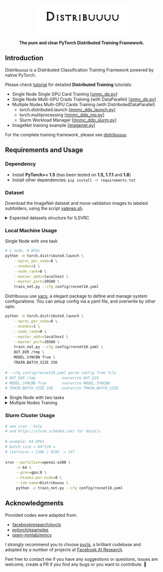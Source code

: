 <div align="center">
<img src="./images/logo.png" width="300px">

**The pure and clear PyTorch Distributed Training Framework.**

</div>


## Introduction


Distribuuuu is a Distributed Classification Training Framework powered by native PyTorch.

Please check [tutorial](./tutorial/) for detailed **Distributed Training** tutorials:

- Single Node Single GPU Card Training [[snmc_dp.py](./tutorial/snsc.py)]
- Single Node Multi-GPU Crads Training (with DataParallel) [[snmc_dp.py](./tutorial/snmc_dp.py)]
- Multiple Nodes Multi-GPU Cards Training (with DistributedDataParallel)
    - torch.distributed.launch [[mnmc_ddp_launch.py](./tutorial/mnmc_ddp_launch.py)]
    - torch.multiprocessing [[mnmc_ddp_mp.py](./tutorial/mnmc_ddp_mp.py)]
    - Slurm Workload Manager [[mnmc_ddp_slurm.py](./tutorial/mnmc_ddp_slurm.py)]
- ImageNet training example [[imagenet.py](./tutorial/imagenet.py)]

For the complete training framework, please see [distribuuuu](./distribuuuu/). 

## Requirements and Usage

### Dependency

- Install **PyTorch>= 1.5** (has been tested on **1.5, 1.7.1** and **1.8**)
- Install other dependencies: ``pip install -r requirements.txt``


### Dataset

Download the ImageNet dataset and move validation images to labeled subfolders, using the script [valprep.sh](https://raw.githubusercontent.com/soumith/imagenetloader.torch/master/valprep.sh). 

<details>
  <summary>Expected datasets structure for ILSVRC</summary>

``` bash
ILSVRC
|_ train
|  |_ n01440764
|  |_ ...
|  |_ n15075141
|_ val
|  |_ n01440764
|  |_ ...
|  |_ n15075141
|_ ...
```

Create a directory containing symlinks:

``` bash
mkdir -p /path/to/distribuuuu/data
```

Symlink ILSVRC:

``` bash
ln -s /path/to/ILSVRC /path/to/distribuuuu/data/ILSVRC
```

</details>



### Local Machine Usage

Single Node with one task


``` bash
# 1 node, 8 GPUs
python -m torch.distributed.launch \
    --nproc_per_node=8 \
    --nnodes=1 \
    --node_rank=0 \
    --master_addr=localhost \
    --master_port=29500 \
    train_net.py --cfg config/resnet18.yaml
```

Distribuuuu use [yacs](https://github.com/rbgirshick/yacs), a elegant package to define and manage system configurations.
You can setup config via a yaml file, and overwrite by other opts:

```bash
python -m torch.distributed.launch \
    --nproc_per_node=8 \
    --nnodes=1 \
    --node_rank=0 \
    --master_addr=localhost \
    --master_port=29500 \
    train_net.py --cfg config/resnet18.yaml \
    OUT_DIR /tmp \
    MODEL.SYNCBN True \
    TRAIN.BATCH_SIZE 256

# --cfg config/resnet18.yaml parse config from file
# OUT_DIR /tmp            overwrite OUT_DIR
# MODEL.SYNCBN True       overwrite MODEL.SYNCBN
# TRAIN.BATCH_SIZE 256    overwrite TRAIN.BATCH_SIZE
```


<details>
  <summary>Single Node with two tasks</summary>


```bash
# 1 node, 2 task, 4 GPUs per task (8GPUs)
# task 1:
CUDA_VISIBLE_DEVICES=0,1,2,3 python -m torch.distributed.launch \
    --nproc_per_node=4 \
    --nnodes=2 \
    --node_rank=0 \
    --master_addr=localhost \
    --master_port=29500 \
    train_net.py --cfg config/resnet18.yaml

# task 2:
CUDA_VISIBLE_DEVICES=4,5,6,7 python -m torch.distributed.launch \
    --nproc_per_node=4 \
    --nnodes=2 \
    --node_rank=1 \
    --master_addr=localhost \
    --master_port=29500 \
    train_net.py --cfg config/resnet18.yaml
```

</details>

<details>
  <summary>Multiple Nodes Training</summary>

```bash
# 2 node, 8 GPUs per node (16GPUs)
# node 1:
python -m torch.distributed.launch \
    --nproc_per_node=8 \
    --nnodes=2 \
    --node_rank=0 \
    --master_addr="10.198.189.10" \
    --master_port=29500 \
    train_net.py --cfg config/resnet18.yaml

# node 2:
python -m torch.distributed.launch \
    --nproc_per_node=8 \
    --nnodes=2 \
    --node_rank=1 \
    --master_addr="10.198.189.10" \
    --master_port=29500 \
    train_net.py --cfg config/resnet18.yaml
```

</details>

### Slurm Cluster Usage

```bash
# see srun --help 
# and https://slurm.schedmd.com/ for details

# example: 64 GPUs
# batch size = 64*128 = 
# itertaion = 128k / 8192 -> 157 

srun --partition=openai-a100 \
     -n 64 \
     --gres=gpu:8 \
     --ntasks-per-node=8 \
     --job-name=Distribuuuu \
     python -u train_net.py --cfg config/resnet18.yaml
```

## Acknowledgments

Provided codes were adapted from:

- [facebookresearch/pycls](https://github.com/facebookresearch/pycls)
- [pytorch/examples](https://github.com/pytorch/examples/)
- [open-mmlab/mmcv](https://github.com/open-mmlab/mmcv)

I strongly recommend you to choose [pycls](https://github.com/facebookresearch/pycls), a brilliant codebase and adopted by a number of projects at [Facebook AI Research](https://github.com/facebookresearch).


Feel free to contact me if you have any suggestions or questions, issues are welcome,
create a PR if you find any bugs or you want to contribute. :cake: